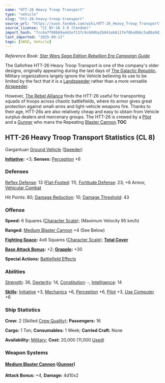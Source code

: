 ```yaml
---
name: "HTT-26 Heavy Troop Transport"
type: "vehicle"
slug: "htt-26-heavy-troop-transport"
source_url: "https://swse.fandom.com/wiki/HTT-26_Heavy_Troop_Transport"
source_license: "CC BY-SA 3.0 (Fandom)"
import_hash: "7cc6a7f98b69a442ef13fc9c608ba2b841eb611fef0ba8b6c5a88a9d25d93233"
last_imported: "2025-09-12"
tags: [SWSE, Vehicle]
---
```

*Reference Book: [Star Wars Saga Edition Rebellion Era Campaign Guide](https://swse.fandom.com/wiki/Star_Wars_Saga_Edition_Rebellion_Era_Campaign_Guide)*

The Gallofree HTT-26 Heavy Troop Transport is one of the company's older designs, originally appearing during the last days of [The Galactic Republic](https://swse.fandom.com/wiki/The_Galactic_Republic). Military organizations largely ignore the Vehicle believing its use to be limited by the fact that it is a [Landspeeder](https://swse.fandom.com/wiki/Landspeeder) rather than a more versatile [Airspeeder](https://swse.fandom.com/wiki/Airspeeder). 

However, [The Rebel Alliance](https://swse.fandom.com/wiki/The_Rebel_Alliance) finds the HTT-26 useful for transporting squads of troops across chaotic battlefields, where its armor gives great protection against small-arms and light-vehicle weapons fire. Thanks to their age, HTT-26s are also relatively cheap and easy to obtain from Vehicle surplus dealers and mercenary groups. The HTT-26 is crewed by a [Pilot](https://swse.fandom.com/wiki/Pilot_(Vehicle_Combat)) and a [Gunner](https://swse.fandom.com/wiki/Gunner) who mans the Repeating [Blaster Cannon](https://swse.fandom.com/wiki/Blaster_Cannon_(Vehicles)).__TOC__

## HTT-26 Heavy Troop Transport Statistics (CL 8)
Gargantuan [Ground Vehicle](https://swse.fandom.com/wiki/Ground_Vehicle) ([Speeder](https://swse.fandom.com/wiki/Speeder))

**[Initiative](https://swse.fandom.com/wiki/Initiative):** +3; **Senses:** [Perception](https://swse.fandom.com/wiki/Perception) +6
### Defenses
[Reflex Defense](https://swse.fandom.com/wiki/Reflex_Defense_(Vehicles)): 13 ([Flat-Footed](https://swse.fandom.com/wiki/Flat-Footed): 11), [Fortitude Defense](https://swse.fandom.com/wiki/Fortitude_Defense_(Vehicles)): 23; +6 Armor, [Vehicular Combat](https://swse.fandom.com/wiki/Vehicular_Combat)

Hit Points: 80; [Damage Reduction](https://swse.fandom.com/wiki/Damage_Reduction): 10; [Damage Threshold](https://swse.fandom.com/wiki/Damage_Threshold_(Vehicles)): 43
### Offense
**Speed:** 6 Squares ([Character Scale](https://swse.fandom.com/wiki/Character_Scale)); (Maximum Velocity 95 km/h)

**Ranged:** [Medium Blaster Cannon](https://swse.fandom.com/wiki/Medium_Blaster_Cannon) +4 (See Below)

**[Fighting Space](https://swse.fandom.com/wiki/Fighting_Space):** 4x6 Squares ([Character Scale](https://swse.fandom.com/wiki/Character_Scale)); **[Total Cover](https://swse.fandom.com/wiki/Total_Cover)**

**[Base Attack Bonus](https://swse.fandom.com/wiki/Base_Attack_Bonus):** +2; **[Grapple](https://swse.fandom.com/wiki/Grapple):** +30

**Special Actions:** [Battlefield Effects](https://swse.fandom.com/wiki/Battlefield_Effects)
### Abilities
[Strength](https://swse.fandom.com/wiki/Strength): 36, [Dexterity](https://swse.fandom.com/wiki/Dexterity): 14, [Constitution](https://swse.fandom.com/wiki/Constitution): -, [Intelligence](https://swse.fandom.com/wiki/Intelligence): 14

**[Skills](https://swse.fandom.com/wiki/Skills):** [Initiative](https://swse.fandom.com/wiki/Initiative) +3, [Mechanics](https://swse.fandom.com/wiki/Mechanics) +6, [Perception](https://swse.fandom.com/wiki/Perception) +6, [Pilot](https://swse.fandom.com/wiki/Pilot) +3, [Use Computer](https://swse.fandom.com/wiki/Use_Computer) +6
### Ship Statistics
**Crew:** 2 (Skilled [Crew Quality](https://swse.fandom.com/wiki/Crew_Quality)); **Passengers:** 16

**Cargo:** 1 Ton; **Consumables:** 1 Week; **Carried Craft:** None

**Availability:** [Military](https://swse.fandom.com/wiki/Military); **Cost:** 20,000 (11,000 [Used](https://swse.fandom.com/wiki/Used))
### Weapon Systems
#### **[Medium Blaster Cannon](https://swse.fandom.com/wiki/Medium_Blaster_Cannon) ([Gunner](https://swse.fandom.com/wiki/Gunner))**
**Attack Bonus:** +4, **Damage:** 4d10x2